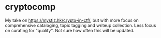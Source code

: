 # cryptocomp

My take on https://mystiz.hk/crypto-in-ctf/, but with more focus on comprehensive cataloging, topic tagging and writeup collection. Less focus on curating for "quality". Not sure how often this will be updated.